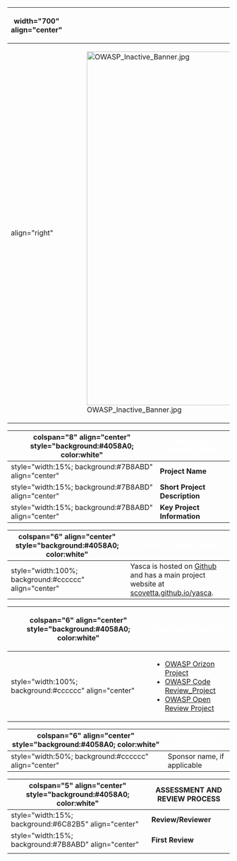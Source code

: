 <table>
<thead>
<tr class="header">
<th><p>width="700" align="center"</p></th>
<th><p><br />
</p></th>
<th><p>width="500" align="center"</p></th>
<th><p><br />
</p></th>
</tr>
</thead>
<tbody>
<tr class="odd">
<td><p>align="right"</p></td>
<td><figure>
<img src="OWASP_Inactive_Banner.jpg" title="OWASP_Inactive_Banner.jpg" alt="OWASP_Inactive_Banner.jpg" width="800" /><figcaption>OWASP_Inactive_Banner.jpg</figcaption>
</figure></td>
<td><p>align="right"</p></td>
<td></td>
</tr>
</tbody>
</table>

| colspan="8" align="center" style="background:\#4058A0; color:white" | <font color="white">**PROJECT IDENTIFICATION** |
| ------------------------------------------------------------------- | ---------------------------------------------- |
| style="width:15%; background:\#7B8ABD" align="center"               | **Project Name**                               |
| style="width:15%; background:\#7B8ABD" align="center"               | **Short Project Description**                  |
| style="width:15%; background:\#7B8ABD" align="center"               | **Key Project Information**                    |

| colspan="6" align="center" style="background:\#4058A0; color:white" | <font color="white">**PROJECT MAIN LINKS**                                                                                                                     |
| ------------------------------------------------------------------- | -------------------------------------------------------------------------------------------------------------------------------------------------------------- |
| style="width:100%; background:\#cccccc" align="center"              | Yasca is hosted on [Github](https://github.com/scovetta/yasca) and has a main project website at [scovetta.github.io/yasca](http://scovetta.github.io/yasca/). |

<table>
<thead>
<tr class="header">
<th><p>colspan="6" align="center" style="background:#4058A0; color:white"</p></th>
<th><p><font color="white"><strong>RELATED PROJECTS</strong></p></th>
</tr>
</thead>
<tbody>
<tr class="odd">
<td><p>style="width:100%; background:#cccccc" align="center"</p></td>
<td><ul>
<li><a href=":Category:OWASP_Orizon_Project" title="wikilink">OWASP Orizon Project</a><br />
</li>
<li><a href=":Category:OWASP_Code_Review_Project" title="wikilink">OWASP Code Review_Project</a></li>
<li><a href=":Category:OWASP_Open_Review_Project" title="wikilink">OWASP Open Review Project</a></li>
</ul></td>
</tr>
</tbody>
</table>

| colspan="6" align="center" style="background:\#4058A0; color:white" | <font color="white">**SPONSORS & GUIDELINES** |
| ------------------------------------------------------------------- | --------------------------------------------- |
| style="width:50%; background:\#cccccc" align="center"               | Sponsor name, if applicable                   |

| colspan="5" align="center" style="background:\#4058A0; color:white" | ASSESSMENT AND REVIEW PROCESS |
| ------------------------------------------------------------------- | ----------------------------- |
| style="width:15%; background:\#6C82B5" align="center"               | **Review/Reviewer**           |
| style="width:15%; background:\#7B8ABD" align="center"               | **First Review**              |
|                                                                     |                               |